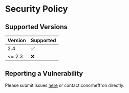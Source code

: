 # Security Policy

## Supported Versions

| Version | Supported          |
| ------- | ------------------ |
| 2.4   | :white_check_mark: |
| <= 2.3   | :x:                |

## Reporting a Vulnerability

Please submit issues [here](https://github.com/conorheffron/ironoc/issues) or contact conorheffron directly.
